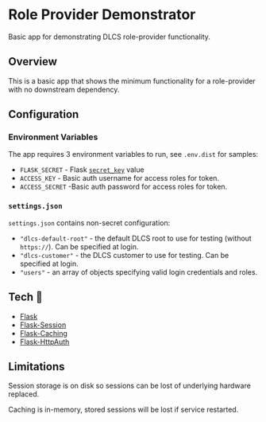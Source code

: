# Role Provider Demonstrator

Basic app for demonstrating DLCS role-provider functionality.

## Overview

This is a basic app that shows the minimum functionality for a role-provider with no downstream dependency.

## Configuration

### Environment Variables

The app requires 3 environment variables to run, see `.env.dist` for samples:

* `FLASK_SECRET` - Flask [`secret_key`](https://flask.palletsprojects.com/en/2.0.x/config/#SECRET_KEY) value
* `ACCESS_KEY` - Basic auth username for access roles for token.
* `ACCESS_SECRET` -Basic auth password for access roles for token. 

### `settings.json`

`settings.json` contains non-secret configuration:

* `"dlcs-default-root"` - the default DLCS root to use for testing (without `https://`). Can be specified at login.
* `"dlcs-customer"` - the DLCS customer to use for testing. Can be specified at login.
* `"users"` - an array of objects specifying valid login credentials and roles.

## Tech :robot:

* [Flask](https://flask.palletsprojects.com)
* [Flask-Session](https://flask-session.readthedocs.io/en/latest/)
* [Flask-Caching](https://flask-caching.readthedocs.io/en/latest/)
* [Flask-HttpAuth](https://flask-httpauth.readthedocs.io/en/latest/)

## Limitations

Session storage is on disk so sessions can be lost of underlying hardware replaced.

Caching is in-memory, stored sessions will be lost if service restarted.